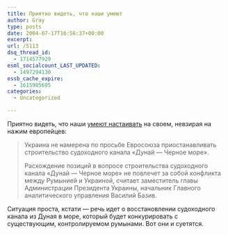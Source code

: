 ```yaml
---
title: Приятно видеть, что наши умеют
author: Gray
type: posts
date: 2004-07-17T16:56:37+00:00
excerpt:
url: /5113
dsq_thread_id:
  - 1714577929
esml_socialcount_LAST_UPDATED:
  - 1497294130
essb_cache_expire:
  - 1615905605
categories:
  - Uncategorized

---
```








Приятно видеть, что наши <a href="http://www.korrespondent.net/main/98270" target="_blank">умеют настаивать</a> на своем, невзирая на нажим европейцев:

> Украина не намерена по просьбе Евросоюза приостанавливать строительство судоходного канала &#171;Дунай &#8212; Черное море&#187;.
> 
> Расхождение позиций в вопросе строительства судоходного канала &#171;Дунай &#8212; Черное море&#187; не повлечет за собой конфликта между Румынией и Украиной, считает заместитель главы Администрации Президента Украины, начальник Главного аналитического управления Василий Базив.

Ситуация проста, кстати &#8212; речь идет о восстановлении судоходного канала из Дуная в море, который будет конкурировать с существующим, контролируемом румынами. Вот они и суетятся.